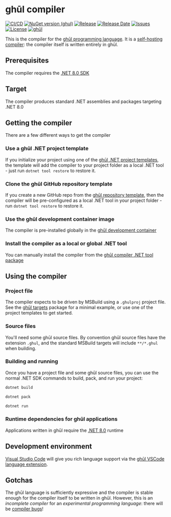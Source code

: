 # ghūl compiler

[![CI/CD](https://img.shields.io/github/actions/workflow/status/degory/ghul/ci.yml?branch=main)](https://github.com/degory/ghul/actions?query=workflow%3ACI)
[![NuGet version (ghul)](https://img.shields.io/nuget/v/ghul.compiler.svg)](https://www.nuget.org/packages/ghul.compiler/)
[![Release](https://img.shields.io/github/v/release/degory/ghul?label=release)](https://github.com/degory/ghul/releases)
[![Release Date](https://img.shields.io/github/release-date/degory/ghul)](https://github.com/degory/ghul/releases)
[![Issues](https://img.shields.io/github/issues/degory/ghul)](https://github.com/degory/ghul/issues) 
[![License](https://img.shields.io/github/license/degory/ghul)](https://github.com/degory/ghul/blob/main/LICENSE)
[![ghūl](https://img.shields.io/badge/gh%C5%ABl-100%25!-information)](https://ghul.io)

This is the compiler for the [ghūl programming language](https://ghul.io). It is a [self-hosting compiler](https://en.wikipedia.org/wiki/Self-hosting_(compilers)): the compiler itself is written entirely in ghūl.

## Prerequisites

The compiler requires the [.NET 8.0 SDK](https://dotnet.microsoft.com/en-us/download/dotnet/8.0)

## Target

The compiler produces standard .NET assemblies and packages targeting .NET 8.0

## Getting the compiler

There are a few different ways to get the compiler

### Use a ghūl .NET project template

If you initialize your project using one of the [ghūl .NET project templates](https://www.nuget.org/packages/ghul.templates/), the template will add the compiler to your project folder as a local .NET tool - just run `dotnet tool restore` to restore it. 

### Clone the ghūl GitHub repository template

If you create a new GitHub repo from the [ghūl repository template](https://github.com/degory/ghul-repository-template), then the compiler will be pre-configured as a local .NET tool in your project folder - run `dotnet tool restore` to restore it.

### Use the ghūl development container image

The compiler is pre-installed globally in the [ghūl development container](https://github.com/users/degory/packages/container/package/ghul%2Fdevcontainer)

### Install the compiler as a local or global .NET tool

You can manually install the compiler from the [ghūl compiler .NET tool package](https://www.nuget.org/packages/ghul.compiler/)

## Using the compiler

### Project file

The compiler expects to be driven by MSBuild using a `.ghulproj` project file.
See the [ghūl targets](https://www.nuget.org/packages/ghul/) package for
a minimal example, or use one of the project templates to get started.

### Source files

You'll need some ghūl source files. By convention ghūl source files have the extension `.ghul`, and the standard MSBuild targets will include `**/*.ghul` when building.

### Building and running

Once you have a project file and some ghūl source files, you can use the normal
.NET SDK commands to build, pack, and run your project:

```sh
dotnet build
```

```sh
dotnet pack
```

```sh
dotnet run
```

### Runtime dependencies for ghūl applications

Applications written in ghūl require the [.NET 8.0](https://dotnet.microsoft.com/download/dotnet/8.0) runtime

## Development environment

[Visual Studio Code](https://code.visualstudio.com) will give you rich language support via the [ghūl VSCode language extension](https://marketplace.visualstudio.com/items?itemName=degory.ghul).


## Gotchas

The ghūl language is sufficiently expressive and the compiler is stable enough for the compiler itself to be written in ghūl. However, this is an _incomplete compiler_ for an _experimental programming language_: there will be [compiler bugs](https://github.com/degory/ghul/issues?q=is%3Aissue+is%3Aopen+label%3Abug)!

